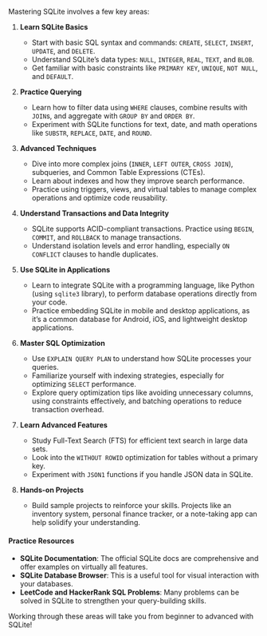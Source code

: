 Mastering SQLite involves a few key areas:

1. **Learn SQLite Basics**  
   - Start with basic SQL syntax and commands: `CREATE`, `SELECT`, `INSERT`, `UPDATE`, and `DELETE`.
   - Understand SQLite’s data types: `NULL`, `INTEGER`, `REAL`, `TEXT`, and `BLOB`.
   - Get familiar with basic constraints like `PRIMARY KEY`, `UNIQUE`, `NOT NULL`, and `DEFAULT`.

2. **Practice Querying**  
   - Learn how to filter data using `WHERE` clauses, combine results with `JOIN`s, and aggregate with `GROUP BY` and `ORDER BY`.
   - Experiment with SQLite functions for text, date, and math operations like `SUBSTR`, `REPLACE`, `DATE`, and `ROUND`.

3. **Advanced Techniques**
   - Dive into more complex joins (`INNER`, `LEFT OUTER`, `CROSS JOIN`), subqueries, and Common Table Expressions (CTEs).
   - Learn about indexes and how they improve search performance.
   - Practice using triggers, views, and virtual tables to manage complex operations and optimize code reusability.

4. **Understand Transactions and Data Integrity**
   - SQLite supports ACID-compliant transactions. Practice using `BEGIN`, `COMMIT`, and `ROLLBACK` to manage transactions.
   - Understand isolation levels and error handling, especially `ON CONFLICT` clauses to handle duplicates.

5. **Use SQLite in Applications**
   - Learn to integrate SQLite with a programming language, like Python (using `sqlite3` library), to perform database operations directly from your code.
   - Practice embedding SQLite in mobile and desktop applications, as it’s a common database for Android, iOS, and lightweight desktop applications.

6. **Master SQL Optimization**
   - Use `EXPLAIN QUERY PLAN` to understand how SQLite processes your queries.
   - Familiarize yourself with indexing strategies, especially for optimizing `SELECT` performance.
   - Explore query optimization tips like avoiding unnecessary columns, using constraints effectively, and batching operations to reduce transaction overhead.

7. **Learn Advanced Features**
   - Study Full-Text Search (FTS) for efficient text search in large data sets.
   - Look into the `WITHOUT ROWID` optimization for tables without a primary key.
   - Experiment with `JSON1` functions if you handle JSON data in SQLite.

8. **Hands-on Projects**  
   - Build sample projects to reinforce your skills. Projects like an inventory system, personal finance tracker, or a note-taking app can help solidify your understanding.

#### Practice Resources
   - **SQLite Documentation**: The official SQLite docs are comprehensive and offer examples on virtually all features.
   - **SQLite Database Browser**: This is a useful tool for visual interaction with your databases.
   - **LeetCode and HackerRank SQL Problems**: Many problems can be solved in SQLite to strengthen your query-building skills.

Working through these areas will take you from beginner to advanced with SQLite!
